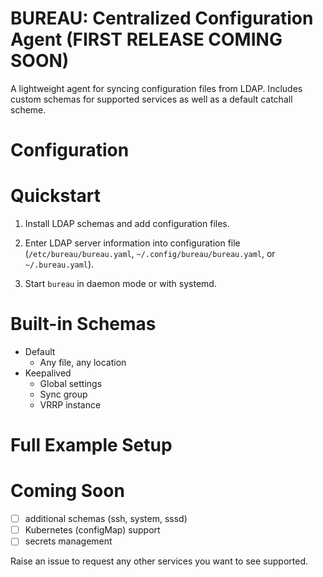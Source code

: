 # BUREAU: Centralized Configuration Agent (FIRST RELEASE COMING SOON)

A lightweight agent for syncing configuration files from LDAP. Includes custom schemas for supported services as well as a default catchall scheme.

# Configuration

# Quickstart
1. Install LDAP schemas and add configuration files.

2. Enter LDAP server information into configuration file (`/etc/bureau/bureau.yaml`, `~/.config/bureau/bureau.yaml`, or `~/.bureau.yaml`).

3. Start `bureau` in daemon mode or with systemd.

# Built-in Schemas
- Default
  - Any file, any location
- Keepalived
  - Global settings
  - Sync group
  - VRRP instance

# Full Example Setup


# Coming Soon
- [ ] additional schemas (ssh, system, sssd)
- [ ] Kubernetes (configMap) support
- [ ] secrets management

Raise an issue to request any other services you want to see supported.

